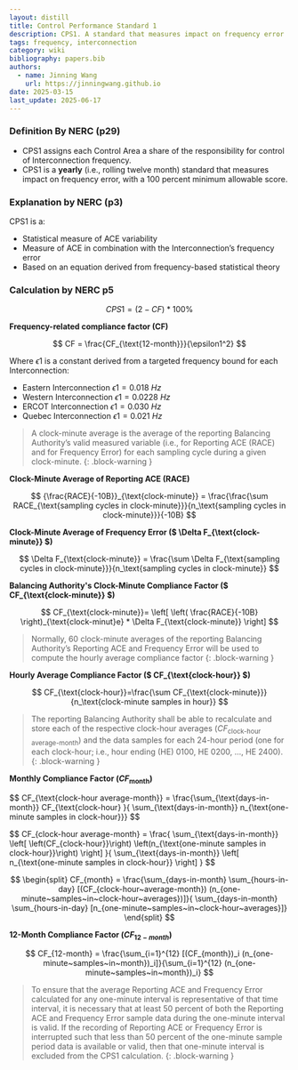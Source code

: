 ```yaml
---
layout: distill
title: Control Performance Standard 1
description: CPS1. A standard that measures impact on frequency error
tags: frequency, interconnection
category: wiki
bibliography: papers.bib
authors:
  - name: Jinning Wang
    url: https://jinningwang.github.io
date: 2025-03-15
last_update: 2025-06-17
---
```


### Definition By NERC <d-cite key="nerc2021balancing"></d-cite> (p29)

- CPS1 assigns each Control Area a share of the responsibility for control of Interconnection frequency.
- CPS1 is a **yearly** (i.e., rolling twelve month) standard that measures impact on frequency error, with a 100 percent minimum allowable score.

### Explanation by NERC <d-cite key="nerc2015bal001background"></d-cite> (p3)

CPS1 is a:

- Statistical measure of ACE variability
- Measure of ACE in combination with the Interconnection’s frequency error
- Based on an equation derived from frequency-based statistical theory

### Calculation by NERC <d-cite key="nerc2015bal001"></d-cite> p5

$$
CPS1 = (2 - CF) * 100\%
$$

**Frequency-related compliance factor (CF)**

$$
CF = \frac{CF_{\text{12-month}}}{\epsilon1^2}
$$

Where $\epsilon1$ is a constant derived from a targeted frequency bound for each Interconnection:
- Eastern Interconnection $\epsilon1 = 0.018~Hz$ 
- Western Interconnection $\epsilon1 = 0.0228~Hz$ 
- ERCOT Interconnection $\epsilon1 = 0.030~Hz$ 
- Quebec Interconnection $\epsilon1 = 0.021~Hz$ 

> A clock-minute average is the average of the reporting Balancing Authority’s valid measured variable (i.e., for Reporting ACE (RACE) and for Frequency Error) for each sampling cycle during a given clock-minute.
{: .block-warning }

**Clock-Minute Average of Reporting ACE (RACE)**

$$
{\frac{RACE}{-10B}}_{\text{clock-minute}} = \frac{\frac{\sum RACE_{\text{sampling cycles in clock-minute}}}{n_\text{sampling cycles in clock-minute}}}{-10B}
$$

**Clock-Minute Average of Frequency Error ($ \Delta F_{\text{clock-minute}} $)**

$$
\Delta F_{\text{clock-minute}} = \frac{\sum \Delta F_{\text{sampling cycles in clock-minute}}}{n_\text{sampling cycles in clock-minute}}
$$

**Balancing Authority's Clock-Minute Compliance Factor ($ CF_{\text{clock-minute}} $)**

$$
CF_{\text{clock-minute}}= \left[ \left( \frac{RACE}{-10B} \right)_{\text{clock-minut}e} * \Delta F_{\text{clock-minute}} \right]
$$

> Normally, 60 clock-minute averages of the reporting Balancing Authority’s Reporting ACE and Frequency Error will be used to compute the hourly average compliance factor
{: .block-warning }

**Hourly Average Compliance Factor ($ CF_{\text{clock-hour}} $)**

$$
CF_{\text{clock-hour}}=\frac{\sum CF_{\text{clock-minute}}}{n_\text{clock-minute samples in hour}}
$$

> The reporting Balancing Authority shall be able to recalculate and store each of the respective clock-hour averages ($CF_{\text{clock-hour average-month}}$) and the data samples for each 24-hour period (one for each clock-hour; i.e., hour ending (HE) 0100, HE 0200, ..., HE 2400).
{: .block-warning }

**Monthly Compliance Factor ($CF_{\text{month}}$)**

$$
CF_{\text{clock-hour average-month}} = \frac{\sum_{\text{days-in-month}} CF_{\text{clock-hour} }{
    \sum_{\text{days-in-month}} n_{\text{one-minute samples in clock-hour}}}
$$

$$
CF_{clock-hour average-month} = 
\frac{
    \sum_{\text{days-in-month}} 
    \left[
        \left(CF_{clock-hour}}\right)
        \left(n_{\text{one-minute samples in clock-hour}}\right)
    \right]
}{
    \sum_{\text{days-in-month}} 
    \left[
        n_{\text{one-minute samples in clock-hour}}
    \right]
}
$$

$$
\begin{split}
CF_{month} = \frac{\sum_{days-in-month} \sum_{hours-in-day} [(CF_{clock-hour~average-month}) (n_{one-minute~samples~in~clock-hour~averages})]}{
\sum_{days-in-month} \sum_{hours-in-day} [n_{one-minute~samples~in~clock-hour~averages}]}
\end{split}
$$

**12-Month Compliance Factor ($CF_{12-month}$)**

$$
CF_{12-month} = \frac{\sum_{i=1}^{12} [(CF_{month})_i (n_{one-minute~samples~in~month})_i]}{\sum_{i=1}^{12} (n_{one-minute~samples~in~month})_i}
$$

> To ensure that the average Reporting ACE and Frequency Error calculated for any one-minute interval is representative of that time interval, it is necessary that at least 50 percent of both the Reporting ACE and Frequency Error sample data during the one-minute interval is valid.
> If the recording of Reporting ACE or Frequency Error is interrupted such that less than 50 percent of the one-minute sample period data is available or valid, then that one-minute interval is excluded from the CPS1 calculation. 
{: .block-warning }

